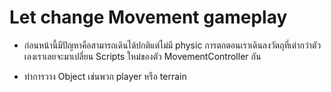 # Let change Movement gameplay
 - ก่อนหน้านี้มีปัญหาคือสามารถเดินได้ปกติแต่ไม่มี physic การตกตอนเราเดินลงวัตถุที่เต่ากว่าตัวเองเราเลยจะมาเปลี่ยน Scripts ใหม่ของตัว MovementController กัน

 - ทำการวาง Object เช่นพวก player หรือ terrain
